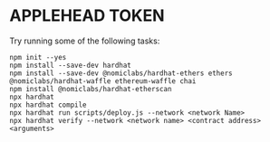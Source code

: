# APPLEHEAD TOKEN


Try running some of the following tasks:

```shell
npm init --yes
npm install --save-dev hardhat
npm install --save-dev @nomiclabs/hardhat-ethers ethers @nomiclabs/hardhat-waffle ethereum-waffle chai
npm install @nomiclabs/hardhat-etherscan 
npx hardhat
npx hardhat compile
npx hardhat run scripts/deploy.js --network <network Name>
npx hardhat verify --network <network name> <contract address> <arguments>
```
